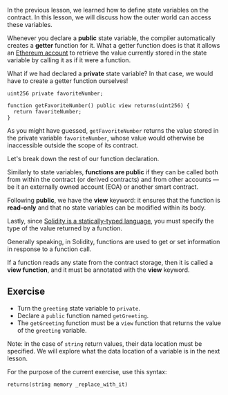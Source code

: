 In the previous lesson, we learned how to define state variables on the contract. In this lesson, we will discuss how the outer world can access these variables.

Whenever you declare a **public** state variable, the compiler automatically creates a **getter** function for it. What a getter function does is that it allows an [Ethereum account](https://ethereum.org/en/developers/docs/accounts/) to retrieve the value currently stored in the state variable by calling it as if it were a function.

What if we had declared a **private** state variable? In that case, we would have to create a getter function ourselves!

```sol
uint256 private favoriteNumber;

function getFavoriteNumber() public view returns(uint256) {
  return favoriteNumber;
}
```

As you might have guessed, `getFavoriteNumber` returns the value stored in the private variable `favoriteNumber`, whose value would otherwise be inaccessible outside the scope of its contract.

Let's break down the rest of our function declaration.

Similarly to state variables, **functions are public** if they can be called both from within the contract (or derived contracts) and from other accounts — be it an externally owned account (EOA) or another smart contract.

Following **public**, we have the **view** keyword: it ensures that the function is **read-only** and that no state variables can be modified within its body.

Lastly, since [Solidity is a statically-typed language](https://docs.soliditylang.org/en/v0.8.10/types.html), you must specify the type of the value returned by a function.

Generally speaking, in Solidity, functions are used to get or set information in response to a function call.

If a function reads any state from the contract storage, then it is called a **view function**, and it must be annotated with the **view** keyword.

## Exercise

- Turn the `greeting` state variable to `private`.
- Declare a `public` function named `getGreeting`.
- The `getGreeting` function must be a `view` function that returns the value of the `greeting` variable.

Note: in the case of `string` return values, their data location must be specified. We will explore what the data location of a variable is in the next lesson.

For the purpose of the current exercise, use this syntax:

```sol
returns(string memory _replace_with_it)
```
